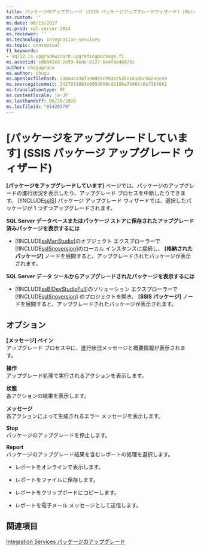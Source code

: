 ```yaml
---
title: パッケージのアップグレード (SSIS パッケージアップグレードウィザード) |Microsoft Docs
ms.custom: ''
ms.date: 06/13/2017
ms.prod: sql-server-2014
ms.reviewer: ''
ms.technology: integration-services
ms.topic: conceptual
f1_keywords:
- sql12.is.upgradewizard.upgradingpackage.f1
ms.assetid: cdb842e3-2e59-4ede-b127-be4fde46875c
author: chugugrace
ms.author: chugu
ms.openlocfilehash: 238a4c936f1e0de5c993e2535a16106c502aece9
ms.sourcegitcommit: 34278310b3e005d008cd2106a7b86fc6e736f661
ms.translationtype: MT
ms.contentlocale: ja-JP
ms.lasthandoff: 06/26/2020
ms.locfileid: "85420379"
---
```

# <a name="upgrading-the-packages-ssis-package-upgrade-wizard"></a>[パッケージをアップグレードしています] (SSIS パッケージ アップグレード ウィザード)
  **[パッケージをアップグレードしています]** ページでは、パッケージのアップグレードの進行状況を表示したり、アップグレード プロセスを中断したりできます。 [!INCLUDE[ssIS](../includes/ssis-md.md)] パッケージ アップグレード ウィザードでは、選択したパッケージが 1 つずつアップグレードされます。  
  
 **SQL Server データベースまたはパッケージ ストアに保存されたアップグレード済みパッケージを表示するには**  
  
-   [!INCLUDE[ssManStudio](../includes/ssmanstudio-md.md)]のオブジェクト エクスプローラーで [!INCLUDE[ssISnoversion](../includes/ssisnoversion-md.md)]のローカル インスタンスに接続し、 **[格納されたパッケージ]** ノードを展開すると、アップグレードされたパッケージが表示されます。  
  
 **SQL Server データ ツールからアップグレードされたパッケージを表示するには**  
  
-   [!INCLUDE[ssBIDevStudioFull](../includes/ssbidevstudiofull-md.md)]のソリューション エクスプローラーで [!INCLUDE[ssISnoversion](../includes/ssisnoversion-md.md)] のプロジェクトを開き、 **[SSIS パッケージ]** ノードを展開すると、アップグレードされたパッケージが表示されます。  
  
## <a name="options"></a>オプション  
 **[メッセージ] ペイン**  
 アップグレード プロセス中に、進行状況メッセージと概要情報が表示されます。  
  
 **操作**  
 アップグレード処理で実行されるアクションを表示します。  
  
 **状態**  
 各アクションの結果を表示します。  
  
 **メッセージ**  
 各アクションによって生成されるエラー メッセージを表示します。  
  
 **Stop**  
 パッケージのアップグレードを停止します。  
  
 **Report**  
 パッケージのアップグレード結果を含むレポートの処理を選択します。  
  
-   レポートをオンラインで表示します。  
  
-   レポートをファイルに保存します。  
  
-   レポートをクリップボードにコピーします。  
  
-   レポートを電子メール メッセージとして送信します。  
  
## <a name="see-also"></a>関連項目  
 [Integration Services パッケージのアップグレード](install-windows/upgrade-integration-services-packages.md)  
  
  
